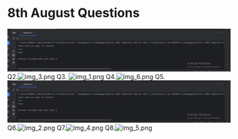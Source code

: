 # 8th August Questions
![img.png](img.png)
Q2.![img_3.png](img_3.png)
Q3. ![img_1.png](img_1.png)
Q4.![img_6.png](img_6.png)
Q5.![img.png](img.png)
Q6.![img_2.png](img_2.png)
Q7.![img_4.png](img_4.png)
Q8.![img_5.png](img_5.png)